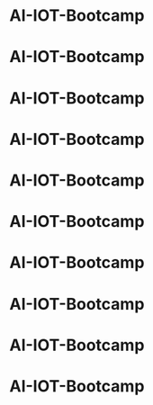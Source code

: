 # AI-IOT-Bootcamp
# AI-IOT-Bootcamp
# AI-IOT-Bootcamp
# AI-IOT-Bootcamp
# AI-IOT-Bootcamp
# AI-IOT-Bootcamp
# AI-IOT-Bootcamp
# AI-IOT-Bootcamp
# AI-IOT-Bootcamp
# AI-IOT-Bootcamp
